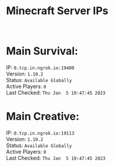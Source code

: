 
# Minecraft Server IPs

</br><h1>Main Survival:</h1>IP: `0.tcp.in.ngrok.io:19400` </br> Version: `1.19.2` </br> Status: `Available Globally` </br> Active Players: `0` </br> Last Checked: `Thu Jan  5 19:47:45 2023`
</br><h1>Main Creative:</h1>IP: `0.tcp.in.ngrok.io:19113` </br> Version: `1.19.2` </br> Status: `Available Globally` </br> Active Players: `0` </br> Last Checked: `Thu Jan  5 19:47:45 2023`
